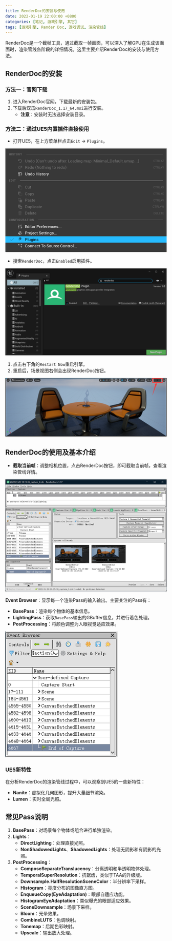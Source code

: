 ```yaml
---
title: RenderDoc的安装与使用
date: 2022-01-19 22:00:00 +0800
categories: [笔记, 游戏引擎, 其它]
tags: [游戏引擎, Render Doc, 游戏调试, 渲染管线]
---
```


RenderDoc是一个截帧工具，通过截取一帧画面，可以深入了解GPU在生成该画面时，渲染管线各阶段的详细情况。这里主要介绍RenderDoc的安装与使用方法。

## RenderDoc的安装

### 方法一：官网下载
1. 进入RenderDoc官网，下载最新的安装包。
2. 下载后双击`RenderDoc_1.17_64.msi`进行安装。
   - **注意**：安装时无法选择安装目录。

### 方法二：通过UE5内置插件直接使用
- 打开UE5，在上方菜单栏点击`Edit` -> `Plugins`。
   
![点击Edit-Plugins](/assets/posts/Installation-and-Usage-of-RenderDoc/01.png)

- 搜索`RenderDoc`，点击`Enabled`启用插件。

![RenderDoc按钮](/assets/posts/Installation-and-Usage-of-RenderDoc/02.png)

1. 点击右下角的`Restart Now`重启引擎。
2. 重启后，场景视图右侧会出现RenderDoc按钮。

![RenderDoc按钮](/assets/posts/Installation-and-Usage-of-RenderDoc/03.png)

## RenderDoc的使用及基本介绍

- **截取当前帧**：调整相机位置，点击RenderDoc按钮，即可截取当前帧，查看渲染管线详情。

![开始截取当前帧](/assets/posts/Installation-and-Usage-of-RenderDoc/04.png)

**Event Browser**：显示每一个渲染Pass的输入输出。主要关注的Pass有：
   - **BasePass**：渲染每个物体的基本信息。
   - **LightingPass**：获取`BasePass`输出的GBuffer信息，并进行着色处理。
   - **PostProcessing**：将颜色调整为人眼视觉适应效果。

![Event Browser](/assets/posts/Installation-and-Usage-of-RenderDoc/05.png)

### UE5新特性
在分析RenderDoc的渲染管线过程中，可以观察到UE5的一些新特性：
   - **Nanite**：虚拟化几何图形，提升大量细节渲染。
   - **Lumen**：实时全局光照。

## 常见Pass说明

1. **BasePass**：对场景每个物体或组合进行单独渲染。
2. **Lights**：
   - **DirectLighting**：处理直接光照。
   - **NonShadowedLights**、**ShadowedLights**：处理无阴影和有阴影的光照。
3. **PostProcessing**：
   - **ComposeSeparateTranslucency**：分离透明和半透明物体处理。
   - **TemporalSuperResolution**：抗锯齿，类似于TAA的升级版。
   - **Downsample.HalfResolutionSceneColor**：半分辨率下采样。
   - **Histogram**：亮度分布的图像直方图。
   - **EnqueueCopy(EyeAdaptation)**：眼部自适应功能。
   - **HistogramEyeAdaptation**：类似曝光的眼部适应效果。
   - **SceneDownsample**：场景下采样。
   - **Bloom**：光晕效果。
   - **CombineLUTS**：色调映射。
   - **Tonemap**：后期色彩映射。
   - **Upscale**：输出放大处理。